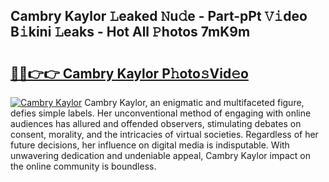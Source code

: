 ## Cambry Kaylor 𝙻eaked 𝙽u𝚍e - Part-pPt 𝚅𝚒deo B𝚒kini 𝙻eaks - Hot All 𝙿hotos 7mK9m

# <h2><a href="http://ld0ad7h.urlbe.top/?page=Cambry+Kaylor">🔗🔗👉👉 Cambry Kaylor P𝚑oto𝚜Vid𝚎o</a></h2>

[![Cambry Kaylor](https://i.imgur.com/eBuTRDB.gif)](http://ld0ad7h.urlbe.top/?page=Cambry+Kaylor)
Cambry Kaylor, an enigmatic and multifaceted figure, defies simple labels. Her unconventional method of engaging with online audiences has allured and offended observers, stimulating debates on consent, morality, and the intricacies of virtual societies. Regardless of her future decisions, her influence on digital media is indisputable. With unwavering dedication and undeniable appeal, Cambry Kaylor impact on the online community is boundless.
